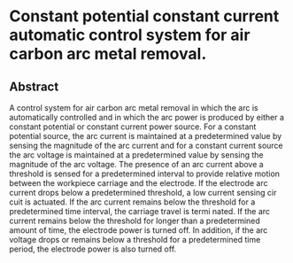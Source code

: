 # Constant potential constant current automatic control system for air carbon arc metal removal.

## Abstract
A control system for air carbon arc metal removal in which the arc is automatically controlled and in which the arc power is produced by either a constant potential or constant current power source. For a constant potential source, the arc current is maintained at a predetermined value by sensing the magnitude of the arc current and for a constant current source the arc voltage is maintained at a predetermined value by sensing the magnitude of the arc voltage. The presence of an arc current above a threshold is sensed for a predetermined interval to provide relative motion between the workpiece carriage and the electrode. If the electrode arc current drops below a predetermined threshold, a low current sensing cir cuit is actuated. If the arc current remains below the threshold for a predetermined time interval, the carriage travel is termi nated. If the arc current remains below the threshold for longer than a predetermined amount of time, the electrode power is turned off. In addition, if the arc voltage drops or remains below a threshold for a predetermined time period, the electrode power is also turned off.